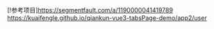 [!参考项目]https://segmentfault.com/a/1190000041419789
https://kuaifengle.github.io/qiankun-vue3-tabsPage-demo/app2/user